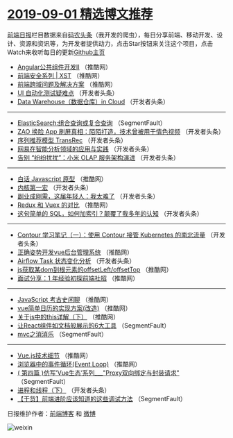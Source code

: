 # [2019-09-01 精选博文推荐](https://toutiao.qdkfweb.cn/date/2019/09/01)

[前端日报](https://qdkfweb.cn/c/news)栏目数据来自[码农头条](https://toutiao.qdkfweb.cn/)（我开发的爬虫），每日分享前端、移动开发、设计、资源和资讯等，为开发者提供动力，点击Star按钮来关注这个项目，点击Watch来收听每日的更新[Github主页](https://github.com/kujian/frontendDaily)
* [Angular公共组件开发II](https://toutiao.qdkfweb.cn/123434.html) （推酷网）
* [前端安全系列 | XST](https://toutiao.qdkfweb.cn/123435.html) （推酷网）
* [前端跨域问题及解决方案](https://toutiao.qdkfweb.cn/123436.html) （推酷网）
* [UI 自动化测试疑难点](https://toutiao.qdkfweb.cn/123386.html) （开发者头条）
* [Data Warehouse（数据仓库）in Cloud](https://toutiao.qdkfweb.cn/123400.html) （开发者头条）

***
* [ElasticSearch:组合查询或复合查询](https://toutiao.qdkfweb.cn/123376.html) （SegmentFault）
* [ZAO 换脸 App 刷屏真相：陌陌打造，技术曾被用于情色视频](https://toutiao.qdkfweb.cn/123387.html) （开发者头条）
* [序列推荐模型 TransRec](https://toutiao.qdkfweb.cn/123401.html) （开发者头条）
* [网易在智能分析领域的应用与实践](https://toutiao.qdkfweb.cn/123388.html) （开发者头条）
* [告别 “纷纷扰扰”：小米 OLAP 服务架构演进](https://toutiao.qdkfweb.cn/123389.html) （开发者头条）

***
* [白话 Javascript 原型](https://toutiao.qdkfweb.cn/123443.html) （推酷网）
* [内核第一宏](https://toutiao.qdkfweb.cn/123390.html) （开发者头条）
* [副业成刚需，这届年轻人：我太难了](https://toutiao.qdkfweb.cn/123381.html) （开发者头条）
* [Redux 和 Vuex 的对比](https://toutiao.qdkfweb.cn/123423.html) （推酷网）
* [这句简单的 SQL，如何加索引？颠覆了我多年的认知](https://toutiao.qdkfweb.cn/123382.html) （开发者头条）

***
* [Contour 学习笔记（一）：使用 Contour 接管 Kubernetes 的南北流量](https://toutiao.qdkfweb.cn/123393.html) （开发者头条）
* [正确姿势开发vue后台管理系统](https://toutiao.qdkfweb.cn/123424.html) （推酷网）
* [Airflow Task 状态变化分析](https://toutiao.qdkfweb.cn/123385.html) （开发者头条）
* [js获取某dom到根元素的offsetLeft/offsetTop](https://toutiao.qdkfweb.cn/123439.html) （推酷网）
* [面试分享：1 年经验初探前端社招](https://toutiao.qdkfweb.cn/123427.html) （推酷网）

***
* [JavaScript 考古史闲聊](https://toutiao.qdkfweb.cn/123440.html) （推酷网）
* [vue简单日历的实现方案(改造)](https://toutiao.qdkfweb.cn/123430.html) （推酷网）
* [关于js中的this详解（下）](https://toutiao.qdkfweb.cn/123441.html) （推酷网）
* [让React组件如文档般展示的6大工具](https://toutiao.qdkfweb.cn/123366.html) （SegmentFault）
* [mvc之消消乐](https://toutiao.qdkfweb.cn/123377.html) （SegmentFault）

***
* [Vue.js技术细节](https://toutiao.qdkfweb.cn/123431.html) （推酷网）
* [浏览器中的事件循环(Event Loop)](https://toutiao.qdkfweb.cn/123442.html) （推酷网）
* [( 第四篇 )仿写&#8217;Vue生态&#8217;系列___&quot;Proxy双向绑定与封装请求&quot;](https://toutiao.qdkfweb.cn/123367.html) （SegmentFault）
* [进程和线程（下）](https://toutiao.qdkfweb.cn/123402.html) （开发者头条）
* [【干货】前端进阶应该知道的这些调试方法](https://toutiao.qdkfweb.cn/123378.html) （SegmentFault）

日报维护作者：[前端博客](https://qdkfweb.cn/) 和 [微博](https://qdkfweb.cn/go/weibo)

![weixin](https://user-images.githubusercontent.com/3055447/38468989-651132ac-3b80-11e8-8e6b-15122322a9d7.png)